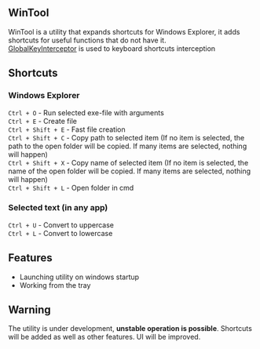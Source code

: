 ## WinTool

WinTool is a utility that expands shortcuts for Windows Explorer, it adds shortcuts for useful functions that do not have it.
<br>[GlobalKeyInterceptor](https://github.com/arcanexhoax/GlobalKeyInterceptor) is used to keyboard shortcuts interception

## Shortcuts
### Windows Explorer
`Ctrl + O` - Run selected exe-file with arguments
<br>`Ctrl + E` - Create file
<br>`Ctrl + Shift + E` - Fast file creation
<br>`Ctrl + Shift + C` - Copy path to selected item (If no item is selected, the path to the open folder will be copied. If many items are selected, nothing will happen)
<br>`Ctrl + Shift + X` - Copy name of selected item (If no item is selected, the name of the open folder will be copied. If many items are selected, nothing will happen)
<br>`Ctrl + Shift + L` - Open folder in cmd

### Selected text (in any app)
`Ctrl + U` - Convert to uppercase
<br>`Ctrl + L` - Convert to lowercase

## Features
- Launching utility on windows startup
- Working from the tray

## Warning
The utility is under development, **unstable operation is possible**. Shortcuts will be added as well as other features. UI will be improved.
